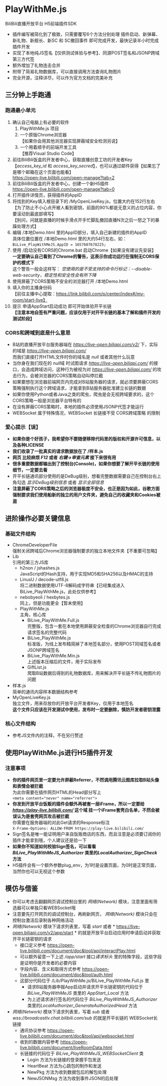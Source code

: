 # PlayWithMe.js
BiliBili直播开放平台 H5前端插件SDK
- 插件编写被简化到了极致，只需要覆写6个方法分别处理 插件启动、新弹幕、新礼物、新舰长、新SC 和 SC撤回事件 即可完成开发，最快记录半小时完成插件开发
- 实现了本地纯JS签名【仅供测试体验与参考】、同源POST签名和JSONP跨域第三方代签
- 额外增加了礼物连击合并
- 附带了简易礼物数据库，可以直接调用方法查询礼物图片
- 完全开源，注释详尽，可以作为官方文档的完美补充

## 三分钟上手跑通

### 跑通最小单元

1. 确认自己电脑上有必要的软件
   1. PlayWithMe.js 项目
   2. 一个原版Chrome浏览器  
   【如果你会用其他浏览器实现屏蔽域安全检测另说】
   3. 一个用着顺手的前端开发工具  
   【推荐Visual Studio Code】
2. 前往BiliBili饭盒的开发者中心，获取直播创意工坊的开发者Key【*access_key_id* 和 *access_key_secred*】，也可以通过邮件获得【如果忘了是哪个邮箱在这个页面也能看】    
 https://open-live.bilibili.com/open-manage?tab=2
3.  前往BiliBili饭盒的开发者中心，创建一个新H5插件    
 https://open-live.bilibili.com/open-manage?tab=0  
4. 打开插件详情页，获得插件的AppID
5. 将找到的Key填入根目录下的 /MyOpenLiveKey.js，位置大约在152行左右  
【为了防止不小心点开被人看到密钥，前面的90%都是无意义的占位内容，你要滚动到最底部填写】  
【别问，问就是直播的时候手滑点开手忙脚乱撤回直播N次之后一怒之下的暴躁处理方式】
6. 编辑 /本地Demo.html 里的AppID部分，填入自己新建的插件的AppID  
具体位置位置在 /本地Demo.html 里的大约54行左右，如：  
  `` BiLive_PlayWithMeJS.AppID = 1657607678225; ``
7. 使用 /启动没有CORS的Chrome.bat 启动Chrome【如果没有建议先安装】  
**一定要确认自己看到了Chrome的警告，这表示你成功运行在强制无CORS保护的模式下**  
这个警告一般会这样写： *您使用的是不受支持的命令行标记：--disable-web-security，稳定性和安全性会有所下降* 
8. 使用屏蔽了CORS策略不安全的浏览器打开 /本地Demo.html  
9.  填入你的主播身份码  
【前往主播中心提取：https://link.bilibili.com/p/center/index#/my-room/start-live】
10. 提示 申请AppStart启动成功 即可开始体验开平长链  
**【注意本地自签有严重问题，应该仅用于对开平长链的基本了解和插件开发的测试阶段】**

### CORS和跨域到底是什么意思
- B站的直播开放平台服务器端在 *https://live-open.biliapi.com/v2/* 下，实际的域是 *https://live-open.biliapi.com/*  
 而我们直接打开HTML文件时你的域名是 *null* 或者其他什么玩意  
- 当你身在我们现在的 *null*域 时试图请求 *https://live-open.biliapi.com/* 的接口，会造成跨域访问，这种行为被视为对 *https://live-open.biliapi.com/* 的攻击行为，会被浏览器的CORS策略自动叫停拦截
- 如果要想在浏览器前端网页内完成对B站服务器的请求，就必须要屏蔽CORS策略强制执行这个跨域请求，才能拿到B站服务器批准建立长链的数据
- 如果你使用Python或者Java之类的爬虫，爬虫是会无视跨域要求的，这个CORS策略一般是浏览器平台特有的
- 在没有屏蔽CORS策略时，本地的插件必须使用JSONP代签才能运行
- WEBSocket 属于特殊情况，WEBSocket 长链接不受 CORS跨域策略 的限制

### 爱心提示【误】
- **如果你是个好孩子，我希望你不要随便移除代码里的版权和开源许可信息，以及各种LICENSE**
- **我们收录了一批真实的请求数据放在了 /样本.js**  
- **网页 比较麻烦 *F12* 或者 *右键→审查元素* 接下来很有用**
- **很多重要数据都输出到了控制台(Console)，如果你想要了解开平长链的使用细节，一定要去看**
- 开平长链通讯部分使用的是DeBug级别，想看完整数据需要自己在控制台右上角勾选 *显示DeBug级别信息* 或者 *显示全部信息*
- **注意屏蔽了CORS策略之后的浏览器极度不安全，也正是因为如此，谷歌方面强制要求我们使用船新的独立的用户文件夹，避免自己的收藏夹和Cookies被盗**

 
## 进阶操作必要关键信息

### 基础文件结构

* ChromeDeveloperFile  
强制关闭跨域后Chrome浏览器强制要求的独立本地文件夹【不重要可忽略】  
* Lib  
引用的第三方JS库
  * h2non / jshashes.js  
JavaScript的Hash支持，用于实现MD5和SHA256以及HMAC的支持
  * LinusU / decode-utf8.js  
将二进制数据使用UTF-8解码成字符串【已经集成进入 BiLive_PlayWithMe.js，此处仅供参考】
  * nebobyeoli / hexbytes.js  
同上，但是功能更全【暂未使用】
  * PlayWithMe.js  
主角，核心库  
    * BiLive_PlayWithMe.Full.js   
完整版，包含一套在本地使用屏蔽安全检查的Chrome浏览器自行完成请求签名的完整代码
    * BiLive_PlayWithMe.js  
标准版，为线上发布精简掉了本地签名部分，使用POST同域签名或者JSONP跨域签名
    * BiLive_PlayWithMe.Min.js  
上述版本压缩后的文件，用于实际发布
    * GiftList.js  
爬取B站数据后得到的礼物数据库，用来解决开平长链不传礼物图片的问题
* 样本.js  
简单的通讯内容样本数据结构参考
* MyOpenLiveKey.js  
独立文件，用来存放你的开放平台开发者Key，仅用于本地签名  
**这个文件只应该在开发测试中使用，发布时一定要删除，慎防开发者密钥泄露**

### 核心文件结构
- 参考JS文件内的注释，不在另行赘述

## 使用PlayWithMe.js进行H5插件开发

### 注意事项
- **你的插件网页里一定要允许屏蔽Referrer，不然调用腾讯云图库拉取B站头像和表情会被拦截**  
为此你需要在插件网页HTML的Head部分写上  
`` <meta content="never" name="referrer"> ``
- **你发到开放平台饭贩的插件会额外再被套一层iFrame，所以一定要给 *https://play-live.bilibili.com/* 这个域 挂一个iFrame套壳白名单，不然会被误认为是套壳网页攻击被拦截**   
你需要在服务器端的对此Get请求的Response标注  
``X-Frame-Options: ALLOW-FROM https://play-live.bilibili.com/``
- Sign签名是唯一能证明用户来自饭贩商店的东西，而且注意是必须要订阅你的插件才能拿到哦，个人建议还是验一下
- **如果你不知道如何校验Sign签名，可以看看 *BiLive_PlayWithMeJS_Authorizer* 类里的*LocalAuthorizer_SignCheck*  方法**
- H5插件会有一个额外参数plug_env，为1时是设置页面，为0时是正常页面，当然你也可以无视这个参数


## 模仿与借鉴

- 你可以考虑去翻翻网页调试控制台里的 *网络(Network)* 模块，注意里面有筛选器可以单独只看WEBSocket哦
- 注意要先打开网页的调试控制台，再刷新网页， *网络(Network)* 模块只会在控制台激活后录制各种网络活动
- *网络(Network)* 模块下请求列表里，写着 *start* 或者 * https://live-open.biliapi.com/v2/app/start * 的就是开放平台启动应用时申请启动并获取开平长链密钥的请求  
  - 接口定义参考 https://open-live.bilibili.com/document/doc&tool/api/interactPlay.html  
  - 可以额外留意一下上述 */app/start* 接口*请求标头* 里的特殊字段，这些字段是证明你是开发者的必要内容  
  - 字段内容、含义和取得方式参考  https://open-live.bilibili.com/document/doc&tool/auth.html  
  - 这部分代码位于 /Lib/PlayWithMe.js/BiLive_PlayWithMe.Full.js 里
    - 请求B站服务器申报App启动并请求开平长链密钥的代码位于  
    *BiLive_PlayWithMeJS* 类里的 *AppStart_Local*  方法
    - 为上述请求进行签名的代码位于 
    *BiLive_PlayWithMeJS_Authorizer* 类里的*LocalAuthorizer_GenerateAuthorizedHead*  方法
- *网络(Network)* 模块下请求列表里，写着 *sub* 或者 *wss://broadcastlv.chat.bilibili.com/sub* 的就是开平长链的 WEBSocket长链接  
  - 通讯协议参考 https://open-live.bilibili.com/document/doc&tool/api/websocket.html
  - 收到的数据内容参考 https://open-live.bilibili.com/document/liveRoomData.html
  - 长链接的代码位于 
  *BiLive_PlayWithMeJS_WEBSocketClient* 类
    - Login 方法为长链接的登录握手包发送
    - HeartBeat 方法为心跳包的制作和发送
    - NewPkg 方法为收到数据包后的解包处理
    - NewJSONMsg 方法为收到事件JSON的后处理

